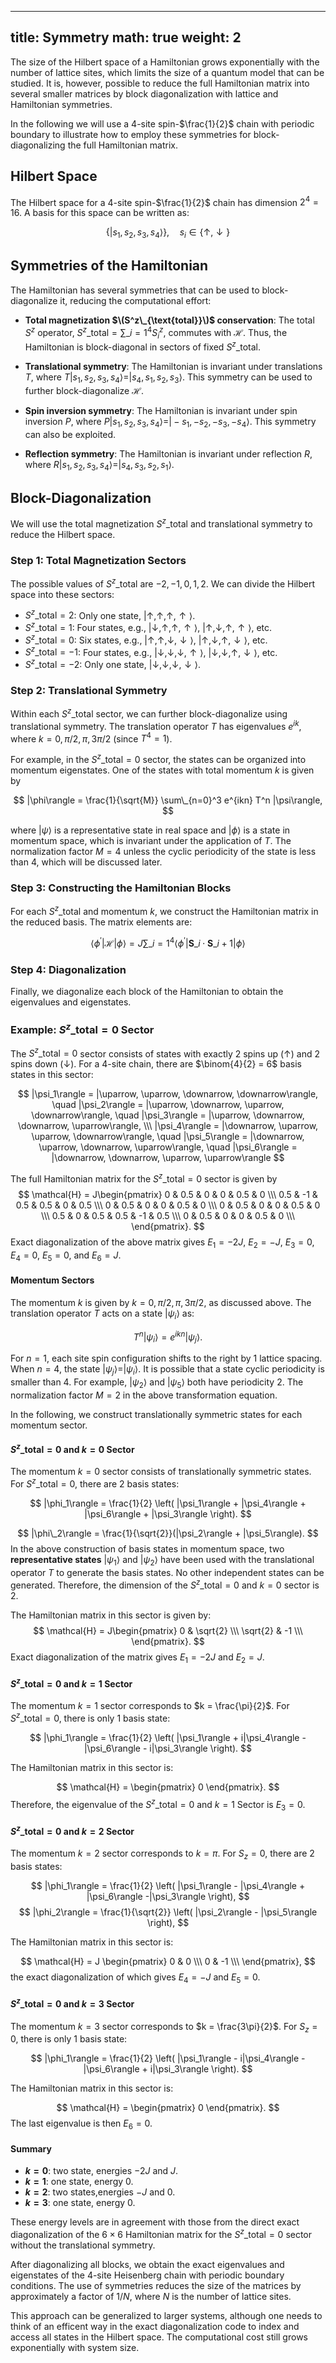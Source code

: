 
---
title: Symmetry
math: true
weight: 2
---
The size of the Hilbert space of a Hamiltonian grows exponentially with the number of lattice sites, which limits the size of a quantum model that can be studied. It is, however, possible to reduce the full Hamiltonian matrix into several smaller matrices by block diagonalization with lattice and Hamiltonian symmetries. 

In the following we will use a 4-site spin-$\frac{1}{2}$ chain with periodic boundary to illustrate how to employ these symmetries for block-diagonalizing the full Hamiltonian matrix.

## Hilbert Space

The Hilbert space for a 4-site spin-$\frac{1}{2}$ chain has dimension $2^4 = 16$. A basis for this space can be written as:

$$
\{ |s_1, s_2, s_3, s_4\rangle \}, \quad s_i \in \{\uparrow, \downarrow\}
$$

## Symmetries of the Hamiltonian

The Hamiltonian has several symmetries that can be used to block-diagonalize it, reducing the computational effort:

- **Total magnetization $\(S^z\_{\text{total}}\)$ conservation**:
   The total $S^z$ operator, $S^z\_{\text{total}} = \sum\_{i=1}^4 S_i^z$, commutes with $\mathcal{H}$. Thus, the Hamiltonian is block-diagonal in sectors of fixed $S^z\_{\text{total}}$.

- **Translational symmetry**:
   The Hamiltonian is invariant under translations $T$, where $T|s_1, s_2, s_3, s_4\rangle = |s_4, s_1, s_2, s_3\rangle$. This symmetry can be used to further block-diagonalize $\mathcal{H}$.

- **Spin inversion symmetry**:
   The Hamiltonian is invariant under spin inversion $P$, where $P|s_1, s_2, s_3, s_4\rangle = |-s_1, -s_2, -s_3, -s_4\rangle$. This symmetry can also be exploited.

- **Reflection symmetry**:
   The Hamiltonian is invariant under reflection $R$, where $R|s_1, s_2, s_3, s_4\rangle = |s_4, s_3, s_2, s_1\rangle$.

## Block-Diagonalization

We will use the total magnetization $S^z\_{\text{total}}$ and translational symmetry to reduce the Hilbert space.

### Step 1: Total Magnetization Sectors

The possible values of $S^z\_{\text{total}}$ are $-2, -1, 0, 1, 2$. We can divide the Hilbert space into these sectors:

- $S^z\_{\text{total}} = 2$: Only one state, $|\uparrow, \uparrow, \uparrow, \uparrow\rangle$.
- $S^z\_{\text{total}} = 1$: Four states, e.g., $|\downarrow, \uparrow, \uparrow, \uparrow\rangle$, $|\uparrow, \downarrow, \uparrow, \uparrow\rangle$, etc.
- $S^z\_{\text{total}} = 0$: Six states, e.g., $|\uparrow, \uparrow, \downarrow, \downarrow\rangle$, $|\uparrow, \downarrow, \uparrow, \downarrow\rangle$, etc.
- $S^z\_{\text{total}} = -1$: Four states, e.g., $|\downarrow, \downarrow, \downarrow, \uparrow\rangle$, $|\downarrow, \downarrow, \uparrow, \downarrow\rangle$, etc.
- $S^z\_{\text{total}} = -2$: Only one state, $|\downarrow, \downarrow, \downarrow, \downarrow\rangle$.

### Step 2: Translational Symmetry

Within each $S^z\_{\text{total}}$ sector, we can further block-diagonalize using translational symmetry. The translation operator $T$ has eigenvalues $e^{ik}$, where $k = 0, \pi/2, \pi, 3\pi/2$ (since $T^4 = 1$).

For example, in the $S^z\_{\text{total}} = 0$ sector, the states can be organized into momentum eigenstates. One of the states with total momentum $k$ is given by

$$
|\phi\rangle = \frac{1}{\sqrt{M}} \sum\_{n=0}^3 e^{ikn} T^n |\psi\rangle,
$$

where $|\psi\rangle$ is a representative state in real space and $|\phi\rangle$ is a state in momentum space, which is invariant under the application of $T$. The normalization factor $M=4$ unless the cyclic periodicity of the state is less than 4, which will be discussed later.

### Step 3: Constructing the Hamiltonian Blocks

For each $S^z\_{\text{total}}$ and momentum $k$, we construct the Hamiltonian matrix in the reduced basis. The matrix elements are:

$$
\langle \phi^{\prime} | \mathcal{H} | \phi \rangle = J \sum\_{i=1}^4 \langle \phi^{\prime} | \mathbf{S}\_i \cdot \mathbf{S}\_{i+1} | \phi \rangle
$$

### Step 4: Diagonalization

Finally, we diagonalize each block of the Hamiltonian to obtain the eigenvalues and eigenstates.

### Example: $S^z\_{\text{total}} = 0$ Sector

The $S^z\_{\text{total}} = 0$ sector consists of states with exactly 2 spins up ($\uparrow$) and 2 spins down ($\downarrow$). For a 4-site chain, there are $\binom{4}{2} = 6$ basis states in this sector:

$$
|\psi_1\rangle = |\uparrow, \uparrow, \downarrow, \downarrow\rangle, \quad |\psi_2\rangle = |\uparrow, \downarrow, \uparrow, \downarrow\rangle, \quad |\psi_3\rangle = |\uparrow, \downarrow, \downarrow, \uparrow\rangle, \\\
|\psi_4\rangle = |\downarrow, \uparrow, \uparrow, \downarrow\rangle, \quad |\psi_5\rangle = |\downarrow, \uparrow, \downarrow, \uparrow\rangle, \quad |\psi_6\rangle = |\downarrow, \downarrow, \uparrow, \uparrow\rangle
$$

The full Hamiltonian matrix for the $S^z\_{\text{total}}=0$ sector is given by
$$
\mathcal{H} = J\begin{pmatrix}
 0 & 0.5 & 0 & 0 & 0.5 & 0 \\\
 0.5 & -1 & 0.5 & 0.5 & 0 & 0.5 \\\
 0 & 0.5 & 0 & 0 & 0.5 & 0 \\\
 0 & 0.5 & 0 & 0 & 0.5 & 0 \\\
 0.5 & 0 & 0.5 & 0.5 & -1 & 0.5 \\\
 0 & 0.5 & 0 & 0 & 0.5 & 0 \\\
\end{pmatrix}.
$$
Exact diagonalization of the above matrix gives $E_1=-2J$, $E_2=-J$, $E_3=0$, $E_4=0$, $E_5=0$, and $E_6=J$.

#### Momentum Sectors
The momentum $k$ is given by $k = 0, \pi/2, \pi, 3\pi/2$, as discussed above. The translation operator $T$ acts on a state $|\psi_i\rangle$ as:

$$
T^n |\psi_i\rangle = e^{ikn} |\psi_j\rangle.
$$

For $n=1$, each site spin configuration shifts to the right by 1 lattice spacing. When $n=4$, the state $|\psi_j\rangle=|\psi_i\rangle$. It is possible that a state cyclic periodicity is smaller than $4$. For example, $|\psi_2\rangle$ and $|\psi_5\rangle$ both have periodicity 2. The normalization factor $M=2$ in the above transformation equation.

In the following, we construct translationally symmetric states for each momentum sector.

#### $S^z\_{\text{total}} = 0$ and $k = 0$ Sector
The momentum $k = 0$ sector consists of translationally symmetric states. For $S^z\_{\text{total}} = 0$, there are 2 basis states:

$$
|\phi_1\rangle = \frac{1}{2} \left( |\psi_1\rangle + |\psi_4\rangle + |\psi_6\rangle + |\psi_3\rangle \right).
$$

$$
|\phi\_2\rangle = \frac{1}{\sqrt{2}}(|\psi_2\rangle + |\psi_5\rangle).
$$
In the above construction of basis states in momentum space, two **representative states** $|\psi_1\rangle$ and $|\psi_2\rangle$ have been used with the translational operator $T$ to generate the basis states. No other independent states can be generated. Therefore, the dimension of the $S^z\_{\text{total}} = 0$ and $k = 0$ sector is 2.

The Hamiltonian matrix in this sector is given by:
$$
\mathcal{H} = J\begin{pmatrix}
0 & \sqrt{2} \\\
\sqrt{2} & -1 \\\
\end{pmatrix}.
$$
Exact diagonalization of the matrix gives $E_1=-2J$ and $E_2=J$.

#### $S^z\_{\text{total}} = 0$ and $k = 1$ Sector
The momentum $k = 1$ sector corresponds to $k = \frac{\pi}{2}$. For $S^z\_{\text{total}} = 0$, there is only 1 basis state:

$$
|\phi_1\rangle = \frac{1}{2} \left( |\psi_1\rangle + i|\psi_4\rangle - |\psi_6\rangle - i|\psi_3\rangle \right).
$$

The Hamiltonian matrix in this sector is:

$$
\mathcal{H} = \begin{pmatrix}
0
\end{pmatrix}.
$$
Therefore, the eigenvalue of the $S^z\_{\text{total}} = 0$ and $k = 1$ Sector is $E_3=0$.

#### $S^z\_{\text{total}} = 0$ and $k = 2$ Sector
The momentum $k = 2$ sector corresponds to $k = \pi$. For $S_z = 0$, there are 2 basis states:

$$
|\phi_1\rangle = \frac{1}{2} \left( |\psi_1\rangle - |\psi_4\rangle + |\psi_6\rangle -|\psi_3\rangle \right),
$$
$$
|\phi_2\rangle = \frac{1}{\sqrt{2}} \left( |\psi_2\rangle - |\psi_5\rangle \right),
$$

The Hamiltonian matrix in this sector is:

$$
\mathcal{H} = J \begin{pmatrix}
0 & 0 \\\
0 & -1 \\\
\end{pmatrix},
$$
the exact diagonalization of which gives $E_4=-J$ and $E_5=0$.

#### $S^z\_{\text{total}} = 0$ and $k = 3$ Sector
The momentum $k = 3$ sector corresponds to $k = \frac{3\pi}{2}$. For $S_z = 0$, there is only 1 basis state:

$$
|\phi_1\rangle = \frac{1}{2} \left( |\psi_1\rangle - i|\psi_4\rangle - |\psi_6\rangle + i|\psi_3\rangle \right).
$$

The Hamiltonian matrix in this sector is:

$$
\mathcal{H} = \begin{pmatrix}
0
\end{pmatrix}.
$$
The last eigenvalue is then $E_6=0$.

#### Summary
- **$k = 0$**: two state, energies $-2J$ and $J$.
- **$k = 1$**: one state, energy $0$.
- **$k = 2$**: two states,energies $-J$ and $0$.
- **$k = 3$**: one state, energy $0$.

These energy levels are in agreement with those from the direct exact diagonalization of the $6\times 6$ Hamiltonian matrix for the $S^z\_{\text{total}}=0$ sector without the translational symmetry.

After diagonalizing all blocks, we obtain the exact eigenvalues and eigenstates of the 4-site Heisenberg chain with periodic boundary conditions. The use of symmetries reduces the size of the matrices by approximately a factor of $1/N$, where $N$ is the number of lattice sites.

This approach can be generalized to larger systems, although one needs to think of an efficent way in the exact diagonalization code to index and access all states in the Hilbert space. The computational cost still grows exponentially with system size.
